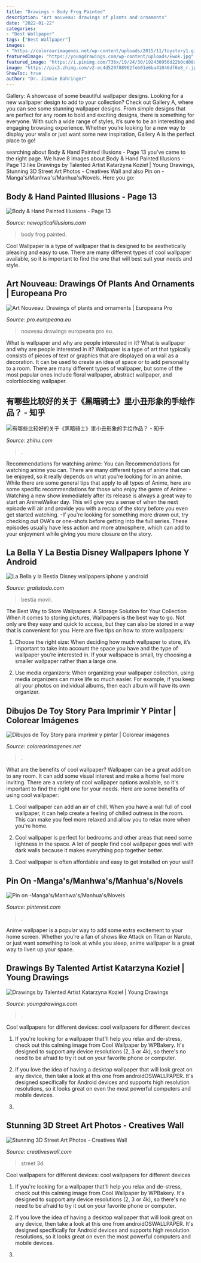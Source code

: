 ```yaml
---
title: "Drawings ~ Body Frog Painted"
description: "Art nouveau: drawings of plants and ornaments"
date: "2022-01-22"
categories:
- "Best Wallpaper"
tags: ["Best Wallpaper"]
images:
- "https://colorearimagenes.net/wp-content/uploads/2015/11/toystory1.gif4_.jpg"
featuredImage: "https://youngdrawings.com/wp-content/uploads/Ewok.jpg"
featured_image: "https://i.pinimg.com/736x/19/24/30/192430956d22b0cd08a31c88501cb3a8.jpg"
image: "https://pic3.zhimg.com/v2-ec4d520f88962feb01e6ba41046df6e8_r.jpg?source=1940ef5c"
ShowToc: true
author: "Dr. Jimmie Bahringer"
---
```



Gallery: A showcase of some beautiful wallpaper designs.
Looking for a new wallpaper design to add to your collection? Check out Gallery A, where you can see some stunning wallpaper designs. From simple designs that are perfect for any room to bold and exciting designs, there is something for everyone. With such a wide range of styles, it’s sure to be an interesting and engaging browsing experience. Whether you’re looking for a new way to display your walls or just want some new inspiration, Gallery A is the perfect place to go!
		
		
		
		
		
		
		
	

		
searching about Body &amp; Hand Painted Illusions - Page 13 you've came to the right page. We have 8 Images about Body &amp; Hand Painted Illusions - Page 13 like Drawings by Talented Artist Katarzyna Kozieł | Young Drawings, Stunning 3D Street Art Photos - Creatives Wall and also Pin on -Manga&#039;s/Manhwa&#039;s/Manhua&#039;s/Novels. Here you go:
		
    
## Body &amp; Hand Painted Illusions - Page 13

<img loading=lazy src="http://www.newopticalillusions.com/wp-content/uploads/2017/06/Body-Art-Frog-Back.jpeg" onerror="this.onerror=null;this.src='https://tse2.mm.bing.net/th?id=OIP.IKDY1jjXKnSj7K73RfowaAHaIP&amp;pid=15.1';" alt="Body &amp; Hand Painted Illusions - Page 13">

_Source: newopticalillusions.com_

>body frog painted. 

	

Cool Wallpaper is a type of wallpaper that is designed to be aesthetically pleasing and easy to use. There are many different types of cool wallpaper available, so it is important to find the one that will best suit your needs and style.

    
## Art Nouveau: Drawings Of Plants And Ornaments | Europeana Pro

<img loading=lazy src="https://pro.europeana.eu/files/labs.europeana.eu/labs/datasets/plantno.jpg" onerror="this.onerror=null;this.src='https://tse1.mm.bing.net/th?id=OIP.0KJji2DraWYWNxe7Z-byNQHaLS&amp;pid=15.1';" alt="Art Nouveau: Drawings of plants and ornaments | Europeana Pro">

_Source: pro.europeana.eu_

>nouveau drawings europeana pro eu. 

	

What is wallpaper and why are people interested in it?
What is wallpaper and why are people interested in it?
Wallpaper is a type of art that typically consists of pieces of text or graphics that are displayed on a wall as a decoration. It can be used to create an idea of space or to add personality to a room. There are many different types of wallpaper, but some of the most popular ones include floral wallpaper, abstract wallpaper, and colorblocking wallpaper.

    
## 有哪些比较好的关于《黑暗骑士》里小丑形象的手绘作品？ - 知乎

<img loading=lazy src="https://pic3.zhimg.com/v2-ec4d520f88962feb01e6ba41046df6e8_r.jpg?source=1940ef5c" onerror="this.onerror=null;this.src='https://tse2.mm.bing.net/th?id=OIP.J7ntZxeVKDH4s4mzz7T0nQHaKy&amp;pid=15.1';" alt="有哪些比较好的关于《黑暗骑士》里小丑形象的手绘作品？ - 知乎">

_Source: zhihu.com_

>. 

	

Recommendations for watching anime: You can
Recommendations for watching anime you can. There are many different types of anime that can be enjoyed, so it really depends on what you're looking for in an anime. While there are some general tips that apply to all types of Anime, here are some specific recommendations for those who enjoy the genre of Anime: 
-Watching a new show immediately after its release is always a great way to start an AnimeWalker day. This will give you a sense of when the next episode will air and provide you with a recap of the story before you even get started watching. 
-If you're looking for something more drawn out, try checking out OVA's or one-shots before getting into the full series. These episodes usually have less action and more atmosphere, which can add to your enjoyment while giving you more closure on the story.

    
## La Bella Y La Bestia Disney Wallpapers Iphone Y Android

<img loading=lazy src="https://www.gratistodo.com/wp-content/uploads/2017/03/bella-disney-fondo-movil.jpg" onerror="this.onerror=null;this.src='https://tse2.mm.bing.net/th?id=OIP.CK_7YouuLBUGDNBimskbywHaKe&amp;pid=15.1';" alt="La Bella y la Bestia Disney wallpapers iphone y android">

_Source: gratistodo.com_

>bestia movil. 

	

The Best Way to Store Wallpapers: A Storage Solution for Your Collection
When it comes to storing pictures, Wallpapers is the best way to go. Not only are they easy and quick to access, but they can also be stored in a way that is convenient for you. Here are five tips on how to store wallpapers:
1) Choose the right size: When deciding how much wallpaper to store, it’s important to take into account the space you have and the type of wallpaper you’re interested in. If your wallspace is small, try choosing a smaller wallpaper rather than a large one.

2) Use media organizers: When organizing your wallpaper collection, using media organizers can make life so much easier. For example, if you keep all your photos on individual albums, then each album will have its own organizer.

    
## Dibujos De Toy Story Para Imprimir Y Pintar | Colorear Imágenes

<img loading=lazy src="https://colorearimagenes.net/wp-content/uploads/2015/11/toystory1.gif4_.jpg" onerror="this.onerror=null;this.src='https://tse2.mm.bing.net/th?id=OIP.TnBX6zaTYsvdZMk9wc6NmAHaKX&amp;pid=15.1';" alt="Dibujos de Toy Story para imprimir y pintar | Colorear imágenes">

_Source: colorearimagenes.net_

>. 

	

What are the benefits of cool wallpaper?
Wallpaper can be a great addition to any room. It can add some visual interest and make a home feel more inviting. There are a variety of cool wallpaper options available, so it's important to find the right one for your needs. Here are some benefits of using cool wallpaper: 
1. Cool wallpaper can add an air of chill. When you have a wall full of cool wallpaper, it can help create a feeling of chilled outness in the room. This can make you feel more relaxed and allow you to relax more when you're home. 

2. Cool wallpaper is perfect for bedrooms and other areas that need some lightness in the space. A lot of people find cool wallpaper goes well with dark walls because it makes everything pop together better. 

3. Cool wallpaper is often affordable and easy to get installed on your wall!

    
## Pin On -Manga&#039;s/Manhwa&#039;s/Manhua&#039;s/Novels

<img loading=lazy src="https://i.pinimg.com/736x/19/24/30/192430956d22b0cd08a31c88501cb3a8.jpg" onerror="this.onerror=null;this.src='https://tse4.mm.bing.net/th?id=OIP.yExRCOrv3D0vs8-ya_kogwHaL3&amp;pid=15.1';" alt="Pin on -Manga&#039;s/Manhwa&#039;s/Manhua&#039;s/Novels">

_Source: pinterest.com_

>. 

	

Anime wallpaper is a popular way to add some extra excitement to your home screen. Whether you’re a fan of shows like Attack on Titan or Naruto, or just want something to look at while you sleep, anime wallpaper is a great way to liven up your space.

    
## Drawings By Talented Artist Katarzyna Kozieł | Young Drawings

<img loading=lazy src="https://youngdrawings.com/wp-content/uploads/Ewok.jpg" onerror="this.onerror=null;this.src='https://tse2.mm.bing.net/th?id=OIP.m-q2WcJhbTdO7LoUPxHJZQHaLS&amp;pid=15.1';" alt="Drawings by Talented Artist Katarzyna Kozieł | Young Drawings">

_Source: youngdrawings.com_

>. 

	

Cool wallpapers for different devices:
cool wallpapers for different devices 

1. If you're looking for a wallpaper that'll help you relax and de-stress, check out this calming image from Cool Wallpaper by WPBakery. It's designed to support any device resolutions (2, 3 or 4k), so there's no need to be afraid to try it out on your favorite phone or computer.

2. If you love the idea of having a desktop wallpaper that will look great on any device, then take a look at this one from androidOSWALLPAPER. It's designed specifically for Android devices and supports high resolution resolutions, so it looks great on even the most powerful computers and mobile devices.

3.

    
## Stunning 3D Street Art Photos - Creatives Wall

<img loading=lazy src="http://www.creativeswall.com/wp-content/uploads/2014/05/265-e1400610681192.jpg" onerror="this.onerror=null;this.src='https://tse3.mm.bing.net/th?id=OIP.L6J3AuwaV8K7MtOo9hFHmgHaKt&amp;pid=15.1';" alt="Stunning 3D Street Art Photos - Creatives Wall">

_Source: creativeswall.com_

>street 3d. 

	

Cool wallpapers for different devices:
cool wallpapers for different devices 

1. If you're looking for a wallpaper that'll help you relax and de-stress, check out this calming image from Cool Wallpaper by WPBakery. It's designed to support any device resolutions (2, 3 or 4k), so there's no need to be afraid to try it out on your favorite phone or computer.

2. If you love the idea of having a desktop wallpaper that will look great on any device, then take a look at this one from androidOSWALLPAPER. It's designed specifically for Android devices and supports high resolution resolutions, so it looks great on even the most powerful computers and mobile devices.

3.

